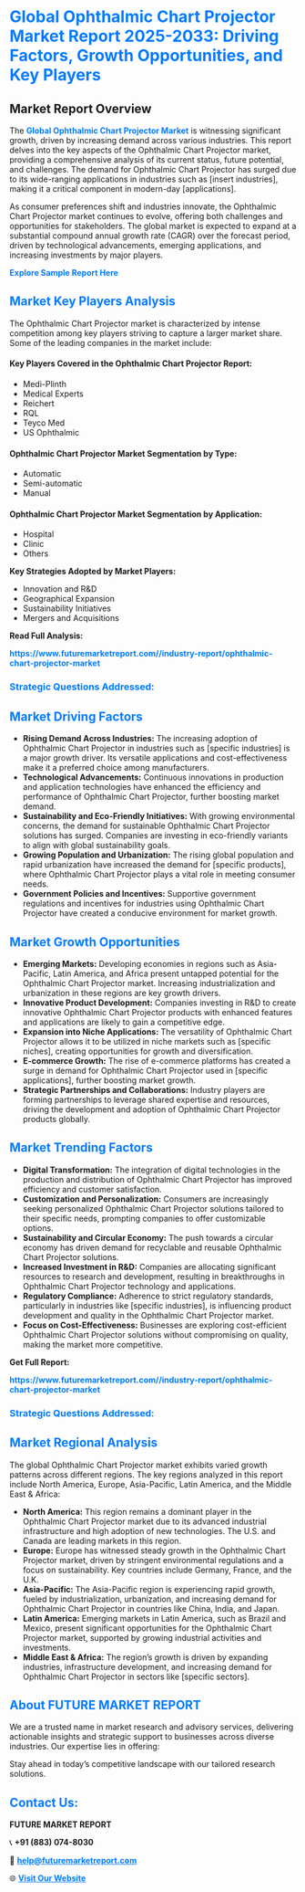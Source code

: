 <h1 style="color: #007BFF;">Global Ophthalmic Chart Projector Market Report 2025-2033: Driving Factors, Growth Opportunities, and Key Players</h1>

<section id="overview">
<h2>Market Report Overview</h2>
<p>The <a href="https://www.futuremarketreport.com//industry-report/ophthalmic-chart-projector-market" style="color: #007BFF; text-decoration: none;"><strong>Global Ophthalmic Chart Projector Market</strong></a> is witnessing significant growth, driven by increasing demand across various industries. This report delves into the key aspects of the Ophthalmic Chart Projector market, providing a comprehensive analysis of its current status, future potential, and challenges. The demand for Ophthalmic Chart Projector has surged due to its wide-ranging applications in industries such as [insert industries], making it a critical component in modern-day [applications].</p>
<p>As consumer preferences shift and industries innovate, the Ophthalmic Chart Projector market continues to evolve, offering both challenges and opportunities for stakeholders. The global market is expected to expand at a substantial compound annual growth rate (CAGR) over the forecast period, driven by technological advancements, emerging applications, and increasing investments by major players.</p>
</section>

<section id="overview">
<p><a href="https://www.futuremarketreport.com//request-sample/reportId=53498" style="color: #007BFF; text-decoration: none;"><strong>Explore Sample Report Here</strong></a></p>
</section>

<section id="key-players">
<h2 style="color: #007BFF;">Market Key Players Analysis</h2>
<p>The Ophthalmic Chart Projector market is characterized by intense competition among key players striving to capture a larger market share. Some of the leading companies in the market include:</p>
<h4>Key Players Covered in the Ophthalmic Chart Projector Report:</h4>
<ul><li>Medi-Plinth</li><li>Medical Experts</li><li>Reichert</li><li>RQL</li><li>Teyco Med</li><li>US Ophthalmic</li></ul>
<h4>Ophthalmic Chart Projector Market Segmentation by Type:</h4>
<ul><li>Automatic</li><li>Semi-automatic</li><li>Manual</li></ul>

<h4>Ophthalmic Chart Projector Market Segmentation by Application:</h4>
<ul><li>Hospital</li><li>Clinic</li><li>Others</li></ul>
<p><strong>Key Strategies Adopted by Market Players:</strong></p>
<ul>
<li>Innovation and R&D</li>
<li>Geographical Expansion</li>
<li>Sustainability Initiatives</li>
<li>Mergers and Acquisitions</li>
</ul>
</section>

<section>
<p><strong>Read Full Analysis: </strong></p><a href="https://www.futuremarketreport.com//industry-report/ophthalmic-chart-projector-market" style="color: #007BFF; text-decoration: none;"><strong>https://www.futuremarketreport.com//industry-report/ophthalmic-chart-projector-market</strong></a>
<h3 style="color: #007BFF;">Strategic Questions Addressed:</h3>
</section>

<section id="driving-factors">
<h2 style="color: #007BFF;">Market Driving Factors</h2>
<ul>
<li><strong>Rising Demand Across Industries:</strong> The increasing adoption of Ophthalmic Chart Projector in industries such as [specific industries] is a major growth driver. Its versatile applications and cost-effectiveness make it a preferred choice among manufacturers.</li>
<li><strong>Technological Advancements:</strong> Continuous innovations in production and application technologies have enhanced the efficiency and performance of Ophthalmic Chart Projector, further boosting market demand.</li>
<li><strong>Sustainability and Eco-Friendly Initiatives:</strong> With growing environmental concerns, the demand for sustainable Ophthalmic Chart Projector solutions has surged. Companies are investing in eco-friendly variants to align with global sustainability goals.</li>
<li><strong>Growing Population and Urbanization:</strong> The rising global population and rapid urbanization have increased the demand for [specific products], where Ophthalmic Chart Projector plays a vital role in meeting consumer needs.</li>
<li><strong>Government Policies and Incentives:</strong> Supportive government regulations and incentives for industries using Ophthalmic Chart Projector have created a conducive environment for market growth.</li>
</ul>
</section>

<section id="growth-opportunities">
<h2 style="color: #007BFF;">Market Growth Opportunities</h2>
<ul>
<li><strong>Emerging Markets:</strong> Developing economies in regions such as Asia-Pacific, Latin America, and Africa present untapped potential for the Ophthalmic Chart Projector market. Increasing industrialization and urbanization in these regions are key growth drivers.</li>
<li><strong>Innovative Product Development:</strong> Companies investing in R&D to create innovative Ophthalmic Chart Projector products with enhanced features and applications are likely to gain a competitive edge.</li>
<li><strong>Expansion into Niche Applications:</strong> The versatility of Ophthalmic Chart Projector allows it to be utilized in niche markets such as [specific niches], creating opportunities for growth and diversification.</li>
<li><strong>E-commerce Growth:</strong> The rise of e-commerce platforms has created a surge in demand for Ophthalmic Chart Projector used in [specific applications], further boosting market growth.</li>
<li><strong>Strategic Partnerships and Collaborations:</strong> Industry players are forming partnerships to leverage shared expertise and resources, driving the development and adoption of Ophthalmic Chart Projector products globally.</li>
</ul>
</section>

<section id="trending-factors">
<h2 style="color: #007BFF;">Market Trending Factors</h2>
<ul>
<li><strong>Digital Transformation:</strong> The integration of digital technologies in the production and distribution of Ophthalmic Chart Projector has improved efficiency and customer satisfaction.</li>
<li><strong>Customization and Personalization:</strong> Consumers are increasingly seeking personalized Ophthalmic Chart Projector solutions tailored to their specific needs, prompting companies to offer customizable options.</li>
<li><strong>Sustainability and Circular Economy:</strong> The push towards a circular economy has driven demand for recyclable and reusable Ophthalmic Chart Projector solutions.</li>
<li><strong>Increased Investment in R&D:</strong> Companies are allocating significant resources to research and development, resulting in breakthroughs in Ophthalmic Chart Projector technology and applications.</li>
<li><strong>Regulatory Compliance:</strong> Adherence to strict regulatory standards, particularly in industries like [specific industries], is influencing product development and quality in the Ophthalmic Chart Projector market.</li>
<li><strong>Focus on Cost-Effectiveness:</strong> Businesses are exploring cost-efficient Ophthalmic Chart Projector solutions without compromising on quality, making the market more competitive.</li>
</ul>
</section>

<section>
<p><strong>Get Full Report: </strong></p><a href="https://www.futuremarketreport.com//industry-report/ophthalmic-chart-projector-market" style="color: #007BFF; text-decoration: none;"><strong>https://www.futuremarketreport.com//industry-report/ophthalmic-chart-projector-market</strong></a>
<h3 style="color: #007BFF;">Strategic Questions Addressed:</h3>
</section>


<section id="regional-analysis">
<h2 style="color: #007BFF;">Market Regional Analysis</h2>
<p>The global Ophthalmic Chart Projector market exhibits varied growth patterns across different regions. The key regions analyzed in this report include North America, Europe, Asia-Pacific, Latin America, and the Middle East & Africa:</p>
<ul>
<li><strong>North America:</strong> This region remains a dominant player in the Ophthalmic Chart Projector market due to its advanced industrial infrastructure and high adoption of new technologies. The U.S. and Canada are leading markets in this region.</li>
<li><strong>Europe:</strong> Europe has witnessed steady growth in the Ophthalmic Chart Projector market, driven by stringent environmental regulations and a focus on sustainability. Key countries include Germany, France, and the U.K.</li>
<li><strong>Asia-Pacific:</strong> The Asia-Pacific region is experiencing rapid growth, fueled by industrialization, urbanization, and increasing demand for Ophthalmic Chart Projector in countries like China, India, and Japan.</li>
<li><strong>Latin America:</strong> Emerging markets in Latin America, such as Brazil and Mexico, present significant opportunities for the Ophthalmic Chart Projector market, supported by growing industrial activities and investments.</li>
<li><strong>Middle East & Africa:</strong> The region’s growth is driven by expanding industries, infrastructure development, and increasing demand for Ophthalmic Chart Projector in sectors like [specific sectors].</li>
</ul>
</section>

<footer>
<h2 style="color: #007BFF;">About FUTURE MARKET REPORT</h2>
<p>We are a trusted name in market research and advisory services, delivering actionable insights and strategic support to businesses across diverse industries. Our expertise lies in offering:</p>

<p>Stay ahead in today’s competitive landscape with our tailored research solutions.</p>

<h2 style="color: #007BFF;">Contact Us:</h2>
<p><strong>FUTURE MARKET REPORT</strong></p>
<p>📞 <strong>+91 (883) 074-8030</strong></p>
<p>📧 <strong><a href="mailto:help@futuremarketreport.com" style="color: #007BFF;">help@futuremarketreport.com</a></strong></p>
<p>🌐 <strong><a href="https://www.futuremarketreport.com/" style="color: #007BFF;">Visit Our Website</a></strong></p>
</footer>